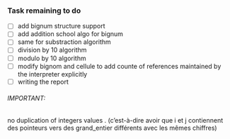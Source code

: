 ### Task remaining to do

- [ ] add bignum structure support
- [ ] add addition school algo for bignum
- [ ] same for substraction algorithm
- [ ] division by 10 algorithm
- [ ] modulo by 10 algorithm
- [ ] modify bignom and cellule to add counte of references maintained by the interpreter explicitly
- [ ] writing the report

###### IMPORTANT:
no duplication of integers values . (c’est-à-dire avoir que i et j contiennent des pointeurs vers des grand_entier
différents avec les mêmes chiffres)

